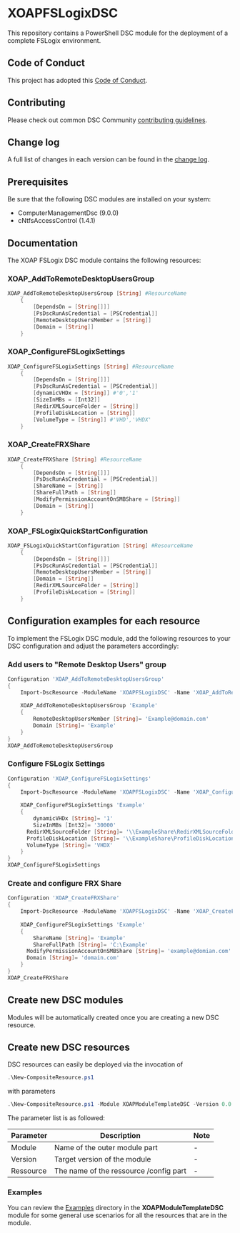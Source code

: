 # XOAPFSLogixDSC

This repository contains a PowerShell DSC module for the deployment of a complete FSLogix environment.

## Code of Conduct

This project has adopted this [Code of Conduct](CODE_OF_CONDUCT.md).

## Contributing

Please check out common DSC Community [contributing guidelines](https://dsccommunity.org/guidelines/contributing).

## Change log

A full list of changes in each version can be found in the [change log](CHANGELOG.md).

## Prerequisites

Be sure that the following DSC modules are installed on your system:

- ComputerManagementDsc (9.0.0)
- cNtfsAccessControl (1.4.1)

## Documentation

The XOAP FSLogix DSC module contains the following resources:

### XOAP_AddToRemoteDesktopUsersGroup

```PowerShell
XOAP_AddToRemoteDesktopUsersGroup [String] #ResourceName
    {
        [DependsOn = [String[]]]
        [PsDscRunAsCredential = [PSCredential]]
        [RemoteDesktopUsersMember = [String]]
        [Domain = [String]]
    }
```

### XOAP_ConfigureFSLogixSettings

```PowerShell
XOAP_ConfigureFSLogixSettings [String] #ResourceName
    {
        [DependsOn = [String[]]]
        [PsDscRunAsCredential = [PSCredential]]
        [dynamicVHDx = [String]] #'0','1'
        [SizeInMBs = [Int32]]
        [RedirXMLSourceFolder = [String]]
        [ProfileDiskLocation = [String]]
        [VolumeType = [String]] #'VHD','VHDX'
    }
```

### XOAP_CreateFRXShare

```PowerShell
XOAP_CreateFRXShare [String] #ResourceName
    {
        [DependsOn = [String[]]]
        [PsDscRunAsCredential = [PSCredential]]
        [ShareName = [String]]
        [ShareFullPath = [String]]
        [ModifyPermissionAccountOnSMBShare = [String]]
        [Domain = [String]]
    }
```

### XOAP_FSLogixQuickStartConfiguration

```PowerShell
XOAP_FSLogixQuickStartConfiguration [String] #ResourceName
    {
        [DependsOn = [String[]]]
        [PsDscRunAsCredential = [PSCredential]]
        [RemoteDesktopUsersMember = [String]]
        [Domain = [String]]
        [RedirXMLSourceFolder = [String]]
        [ProfileDiskLocation = [String]]
    }
```

## Configuration examples for each resource

To implement the FSLogix DSC module, add the following resources to your DSC configuration and adjust the parameters accordingly:

### Add users to "Remote Desktop Users" group

```PowerShell
Configuration 'XOAP_AddToRemoteDesktopUsersGroup'
{
    Import-DscResource -ModuleName 'XOAPFSLogixDSC' -Name 'XOAP_AddToRemoteDesktopUsersGroup' -ModuleVersion '1.0.0'
    
    XOAP_AddToRemoteDesktopUsersGroup 'Example'
    {
	    RemoteDesktopUsersMember [String]= 'Example@domain.com'
	    Domain [String]= 'Example'
    }
}
XOAP_AddToRemoteDesktopUsersGroup
```

### Configure FSLogix Settings

```PowerShell
Configuration 'XOAP_ConfigureFSLogixSettings'
{
    Import-DscResource -ModuleName 'XOAPFSLogixDSC' -Name 'XOAP_ConfigureFSLogixSettings' -ModuleVersion '1.0.0'
    
    XOAP_ConfigureFSLogixSettings 'Example'
    {
	    dynamicVHDx [String]= '1'
	    SizeInMBs [Int32]= '30000'
      RedirXMLSourceFolder [String]= '\\ExampleShare\RedirXMLSourceFolder'
      ProfileDiskLocation [String]= '\\ExampleShare\ProfileDiskLocation'
      VolumeType [String]= 'VHDX'
    }
}
XOAP_ConfigureFSLogixSettings
```

### Create and configure FRX Share

```PowerShell
Configuration 'XOAP_CreateFRXShare'
{
    Import-DscResource -ModuleName 'XOAPFSLogixDSC' -Name 'XOAP_CreateFRXShare' -ModuleVersion '1.0.0'
    
    XOAP_ConfigureFSLogixSettings 'Example'
    {
	    ShareName [String]= 'Example'
	    ShareFullPath [String]= 'C:\Example'
      ModifyPermissionAccountOnSMBShare [String]= 'example@domian.com'
      Domain [String]= 'domain.com'
    }
}
XOAP_CreateFRXShare
```

## Create new DSC modules

Modules will be automatically created once you are creating a new DSC resource.

## Create new DSC resources

DSC resources can easily be deployed via the invocation of

```powershell
.\New-CompositeResource.ps1
```

with parameters

```powershell
.\New-CompositeResource.ps1 -Module XOAPModuleTemplateDSC -Version 0.0.1 -Resource ScheduledTasks
```

The parameter list is as followed:

| Parameter | Description                            | Note |
|-----------|----------------------------------------|------|
| Module    | Name of the outer module part          | -    |
| Version   | Target version of the module           | -    |
| Ressource | The name of the ressource /config part | -    |

### Examples

You can review the [Examples](/Examples/Resources) directory in the **XOAPModuleTemplateDSC** module
for some general use scenarios for all the resources that are in the module.
